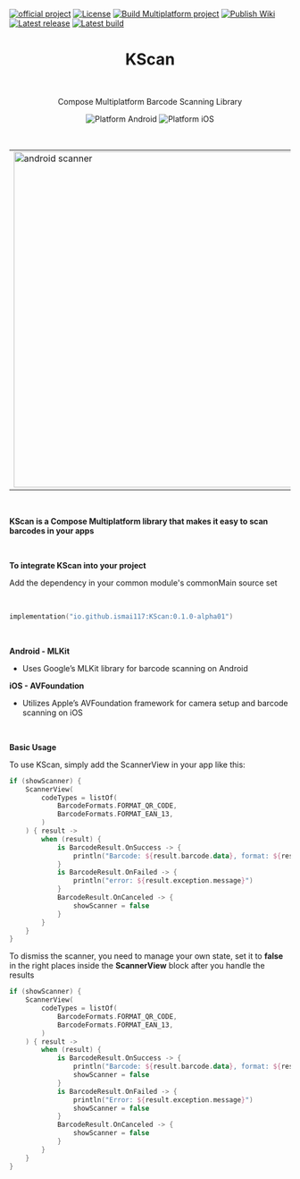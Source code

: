 [![official project](http://jb.gg/badges/official.svg)](https://confluence.jetbrains.com/display/ALL/JetBrains+on+GitHub)
[![License](https://img.shields.io/badge/License-Apache_2.0-blue.svg)](https://opensource.org/licenses/Apache-2.0)
[![Build Multiplatform project](https://github.com/KevinnZou/compose-multiplatform-library-template/actions/workflows/build.yml/badge.svg)](https://github.com/KevinnZou/compose-multiplatform-library-template/actions/workflows/build.yml)
[![Publish Wiki](https://github.com/KevinnZou/compose-multiplatform-library-template/actions/workflows/wiki.yml/badge.svg)](https://github.com/KevinnZou/compose-multiplatform-library-template/actions/workflows/wiki.yml)
[![Latest release](https://img.shields.io/github/v/release/ismai117/kscan?color=brightgreen&label=latest%20release)](https://github.com/ismai117/kscan/releases/latest)
[![Latest build](https://img.shields.io/github/v/release/ismai117/kscan?color=orange&include_prereleases&label=latest%20build)](https://github.com/ismai117/kscan/releases)
<br>
 
<h1 align="center">KScan</h1></br>

<p align="center">
Compose Multiplatform Barcode Scanning Library
</p>

<p align="center">
  <img alt="Platform Android" src="https://img.shields.io/badge/Platform-Android-brightgreen"/>
  <img alt="Platform iOS" src="https://img.shields.io/badge/Platform-iOS-lightgray"/>
</p>

<br>

<div align="center">
  <table>
    <tr>
      <td><img src="https://github.com/user-attachments/assets/24fac096-51f4-4c2c-b02e-b3cd7ff9aa32" alt="android scanner" style="height: 600px; width: auto;" /></td>
      <td><img src="https://github.com/user-attachments/assets/a4c15bc2-77a4-4f26-b803-713baafb76d6" alt="ios scanner" style="height: 600px; width: auto;" /></td>
    </tr>
  </table>
</div>

<br>

<strong>KScan is a Compose Multiplatform library that makes it easy to scan barcodes in your apps</strong>

<br>

<strong>To integrate KScan into your project</strong>

Add the dependency in your common module's commonMain source set

<br>

```Kotlin
implementation("io.github.ismai117:KScan:0.1.0-alpha01")
```

<br>

<strong>Android - MLKit</strong>
- Uses Google’s MLKit library for barcode scanning on Android

<strong>iOS - AVFoundation</strong>
- Utilizes Apple’s AVFoundation framework for camera setup and barcode scanning on iOS

<br>

<strong>Basic Usage</strong>

To use KScan, simply add the ScannerView in your app like this:

```Kotlin
if (showScanner) {
    ScannerView(
        codeTypes = listOf(
            BarcodeFormats.FORMAT_QR_CODE,
            BarcodeFormats.FORMAT_EAN_13,
        )
    ) { result ->
        when (result) {
            is BarcodeResult.OnSuccess -> {
                println("Barcode: ${result.barcode.data}, format: ${result.barcode.format}")
            }
            is BarcodeResult.OnFailed -> {
                println("error: ${result.exception.message}")
            }
            BarcodeResult.OnCanceled -> {
                showScanner = false
            }
        }
    }
}
```

To dismiss the scanner, you need to manage your own state, set it to <strong>false</strong> in the right places inside the <strong>ScannerView</strong> block after you handle the results

```Kotlin
if (showScanner) {
    ScannerView(
        codeTypes = listOf(
            BarcodeFormats.FORMAT_QR_CODE,
            BarcodeFormats.FORMAT_EAN_13,
        )
    ) { result ->
        when (result) {
            is BarcodeResult.OnSuccess -> {
                println("Barcode: ${result.barcode.data}, format: ${result.barcode.format}")
                showScanner = false
            }
            is BarcodeResult.OnFailed -> {
                println("Error: ${result.exception.message}")
                showScanner = false
            }
            BarcodeResult.OnCanceled -> {
                showScanner = false
            }
        }
    }
}
```
